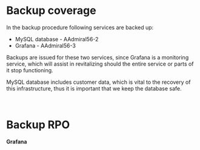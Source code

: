 # Backup coverage
In the backup procedure following services are backed up:
- MySQL database - AAdmiral56-2
- Grafana - AAdmiral56-3

Backups are issued for these two services, since Grafana is a monitoring service, which will assist in revitalizing should the entire service or parts of it stop functioning.

MySQL database includes customer data, which is vital to the recovery of this infrastructure, thus it is important that we keep the database safe.

<br>

# Backup RPO

**Grafana**


